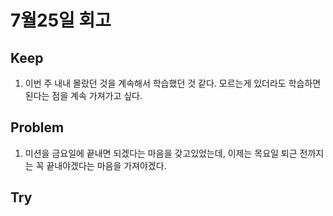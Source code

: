 # 7월25일 회고

## Keep
1. 이번 주 내내 몰랐던 것을 계속해서 학습했던 것 같다. 모르는게 있더라도 학습하면 된다는 점을 계속 가져가고 싶다.


## Problem
1. 미션을 금요일에 끝내면 되겠다는 마음을 갖고있었는데, 이제는 목요일 퇴근 전까지는 꼭 끝내야겠다는 마음을 가져야겠다.


## Try

